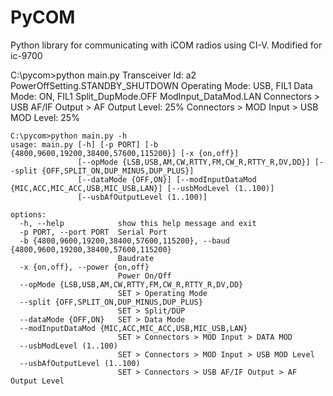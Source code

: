 # PyCOM
Python library for communicating with iCOM radios using CI-V. Modified for ic-9700

C:\pycom>python main.py
Transceiver Id: a2
PowerOffSetting.STANDBY_SHUTDOWN
Operating Mode: USB, FIL1
Data Mode: ON, FIL1
Split_DupMode.OFF
ModInput_DataMod.LAN
Connectors > USB AF/IF Output > AF Output Level: 25%
Connectors > MOD Input > USB MOD Level: 25%



```
C:\pycom>python main.py -h
usage: main.py [-h] [-p PORT] [-b {4800,9600,19200,38400,57600,115200}] [-x {on,off}]
               [--opMode {LSB,USB,AM,CW,RTTY,FM,CW_R,RTTY_R,DV,DD}] [--split {OFF,SPLIT_ON,DUP_MINUS,DUP_PLUS}]
               [--dataMode {OFF,ON}] [--modInputDataMod {MIC,ACC,MIC_ACC,USB,MIC_USB,LAN}] [--usbModLevel (1..100)]
               [--usbAfOutputLevel (1..100)]

options:
  -h, --help            show this help message and exit
  -p PORT, --port PORT  Serial Port
  -b {4800,9600,19200,38400,57600,115200}, --baud {4800,9600,19200,38400,57600,115200}
                        Baudrate
  -x {on,off}, --power {on,off}
                        Power On/Off
  --opMode {LSB,USB,AM,CW,RTTY,FM,CW_R,RTTY_R,DV,DD}
                        SET > Operating Mode
  --split {OFF,SPLIT_ON,DUP_MINUS,DUP_PLUS}
                        SET > Split/DUP
  --dataMode {OFF,ON}   SET > Data Mode
  --modInputDataMod {MIC,ACC,MIC_ACC,USB,MIC_USB,LAN}
                        SET > Connectors > MOD Input > DATA MOD
  --usbModLevel (1..100)
                        SET > Connectors > MOD Input > USB MOD Level
  --usbAfOutputLevel (1..100)
                        SET > Connectors > USB AF/IF Output > AF Output Level
```